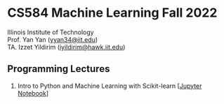 # CS584 Machine Learning Fall 2022 

Illinois Institute of Technology <br>
Prof. Yan Yan (yyan34@iit.edu) <br>
TA. Izzet Yildirim (iyildirim@hawk.iit.edu)

## Programming Lectures

1. Intro to Python and Machine Learning with Scikit-learn [[Jupyter Notebook](https://github.com/izzet/iit-cs584-f22/blob/main/0-intro-to-python/intro-to-python.ipynb)]
